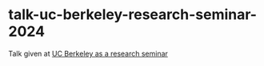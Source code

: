 # talk-uc-berkeley-research-seminar-2024

Talk given at [UC Berkeley as a research seminar](https://matthewfeickert-talks.github.io/talk-uc-berkeley-research-seminar-2024/)
